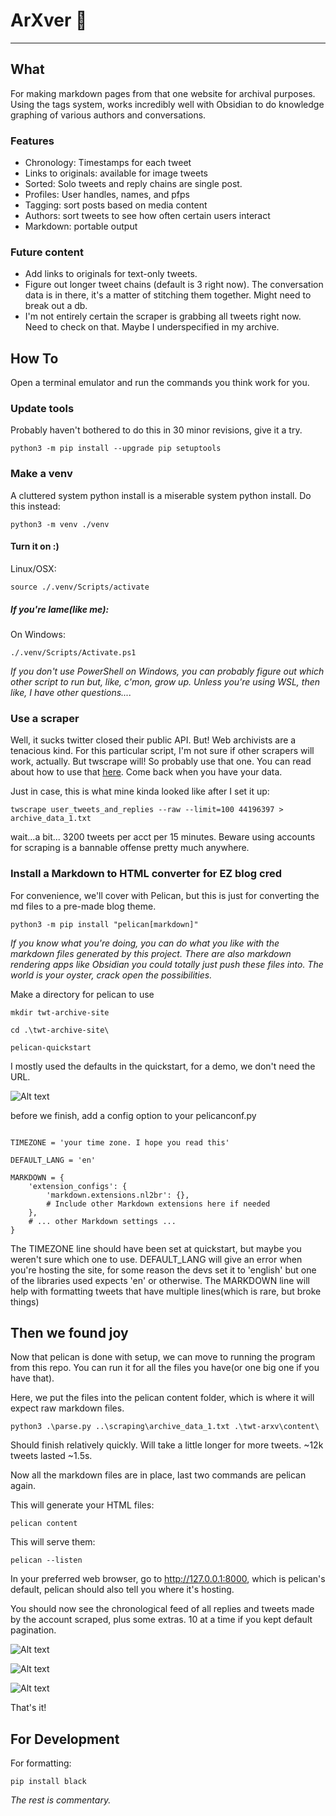 # ArXver 📖
___

## What
For making markdown pages from that one website for archival purposes. Using the tags system, works incredibly well with Obsidian to do knowledge graphing of various authors and conversations.

### Features
- Chronology: Timestamps for each tweet
- Links to originals: available for image tweets
- Sorted: Solo tweets and reply chains are single post.
- Profiles: User handles, names, and pfps
- Tagging: sort posts based on media content
- Authors: sort tweets to see how often certain users interact
- Markdown: portable output

### Future content
- Add links to originals for text-only tweets.
- Figure out longer tweet chains (default is 3 right now). The conversation data is in there, it's a matter of stitching them together. Might need to break out a db.
- I'm not entirely certain the scraper is grabbing all tweets right now. Need to check on that. Maybe I underspecified in my archive.

## How To
Open a terminal emulator and run the commands you think work for you.

### Update tools
Probably haven't bothered to do this in 30 minor revisions, give it a try.
```
python3 -m pip install --upgrade pip setuptools
```

### Make a venv
A cluttered system python install is a miserable system python install. Do this instead:
```
python3 -m venv ./venv
```

#### Turn it on :\)
Linux/OSX:
```
source ./.venv/Scripts/activate
```

##### If you're lame(like me):
On Windows:
```
./.venv/Scripts/Activate.ps1
```
*If you don't use PowerShell on Windows, you can probably figure out which other script to run but, like, c'mon, grow up. Unless you're using WSL, then like, I have other questions....*

### Use a scraper
Well, it sucks twitter closed their public API. But! Web archivists are a tenacious kind. For this particular script, I'm not sure if other scrapers will work, actually. But twscrape will! So probably use that one. You can read about how to use that [here](https://github.com/vladkens/twscrape). Come back when you have your data.

Just in case, this is what mine kinda looked like after I set it up:
```
twscrape user_tweets_and_replies --raw --limit=100 44196397 > archive_data_1.txt
```

wait...a bit...
3200 tweets per acct per 15 minutes. Beware using accounts for scraping is a bannable offense pretty much anywhere.

### Install a Markdown to HTML converter for EZ blog cred
For convenience, we'll cover with Pelican, but this is just for converting the md files to a pre-made blog theme. 
```
python3 -m pip install "pelican[markdown]"
```
*If you know what you're doing, you can do what you like with the markdown files generated by this project. There are also markdown rendering apps like Obsidian you could totally just push these files into. The world is your oyster, crack open the possibilities.*

Make a directory for pelican to use
```
mkdir twt-archive-site 
```
```
cd .\twt-archive-site\
``` 
```
pelican-quickstart 
```

I mostly used the defaults in the quickstart, for a demo, we don't need the URL.

![Alt text](image.png)

before we finish, add a config option to your pelicanconf.py
```

TIMEZONE = 'your time zone. I hope you read this'

DEFAULT_LANG = 'en'

MARKDOWN = {
    'extension_configs': {
        'markdown.extensions.nl2br': {},
        # Include other Markdown extensions here if needed
    },
    # ... other Markdown settings ...
}
```
The TIMEZONE line should have been set at quickstart, but maybe you weren't sure which one to use.
DEFAULT_LANG will give an error when you're hosting the site, for some reason the devs set it to 'english' but one of the libraries used expects 'en' or otherwise.
The MARKDOWN line will help with formatting tweets that have multiple lines(which is rare, but broke things)


## Then we found joy
Now that pelican is done with setup, we can move to running the program from this repo. You can run it for all the files you have(or one big one if you have that).

Here, we put the files into the pelican content folder, which is where it will expect raw markdown files.
```
python3 .\parse.py ..\scraping\archive_data_1.txt .\twt-arxv\content\
```

Should finish relatively quickly. Will take a little longer for more tweets. 
~12k tweets lasted ~1.5s.

Now all the markdown files are in place, last two commands are pelican again.

This will generate your HTML files:
```
pelican content
```


This will serve them:
```
pelican --listen
```

In your preferred web browser, go to http://127.0.0.1:8000, which is pelican's default, pelican should also tell you where it's hosting.

You should now see the chronological feed of all replies and tweets made by the account scraped, plus some extras. 10 at a time if you kept default pagination.

![Alt text](image-1.png)

![Alt text](image-2.png)

![Alt text](image-3.png)



That's it!

## For Development

For formatting:
```
pip install black
```

*The rest is commentary.*
